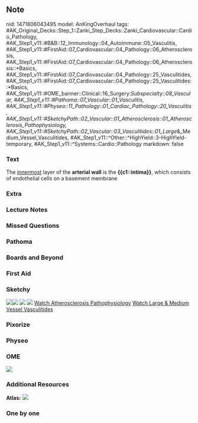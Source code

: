 ## Note
nid: 1471806043495
model: AnKingOverhaul
tags: #AK_Original_Decks::Step_1::Zanki_Step_Decks::Zanki_Cardiovascular::Cardio_Pathology, #AK_Step1_v11::#B&B::12_Immunology::04_Autoimmune::05_Vasculitis, #AK_Step1_v11::#FirstAid::07_Cardiovascular::04_Pathology::06_Atherosclerosis, #AK_Step1_v11::#FirstAid::07_Cardiovascular::04_Pathology::06_Atherosclerosis::*Basics, #AK_Step1_v11::#FirstAid::07_Cardiovascular::04_Pathology::25_Vasculitides, #AK_Step1_v11::#FirstAid::07_Cardiovascular::04_Pathology::25_Vasculitides::*Basics, #AK_Step1_v11::#OME_banner::Clinical::16_Surgery:_Subspecialty::08_Vascular, #AK_Step1_v11::#Pathoma::07_Vascular::01_Vasculitis, #AK_Step1_v11::#Physeo::11_Pathology::01_Cardiac_Pathology::20_Vasculitis, #AK_Step1_v11::#SketchyPath::02_Vascular::01_Atherosclerosis::01_Atherosclerosis_Pathophysiology, #AK_Step1_v11::#SketchyPath::02_Vascular::03_Vasculitides::01_Large_&_Medium_Vessel_Vasculitides, #AK_Step1_v11::^Other::^HighYield::3-HighYield-temporary, #AK_Step1_v11::^Systems::Cardio::Pathology
markdown: false

### Text
The <u>innermost</u> layer of the <b>arterial wall</b> is the
<b>{{c1::intima}}</b>, which consists of endothelial cells on a
basement membrane

### Extra


### Lecture Notes


### Missed Questions


### Pathoma


### Boards and Beyond


### First Aid


### Sketchy
<img src=
"Screen%20Shot%202019-12-22%20at%206.21.37%20PM.JPG"><img src=
"Screen%20Shot%202019-12-22%20at%206.21.47%20PM.JPG"> <img src=
"zoverall%20picture%20(6)_1566160514431.jpg"> <img src=
"Zoverall%20picture%20(7)_1566160514431.jpg"> <a href=
"https://dashboard.sketchy.com/study/medical/courses/medical-pathophysiology/units/medical-pathophysiology-vascular/videos/medical-pathophysiology-vascular-atherosclerosis-atherosclerosis-pathophysiology?utm_source=anki&utm_medium=partnership&utm_campaign=february_update&utm_content=medical">
Watch Atherosclerosis Pathophysiology</a> <a href=
"https://dashboard.sketchy.com/study/medical/courses/medical-pathophysiology/units/medical-pathophysiology-vascular/videos/medical-pathophysiology-vascular-atherosclerosis-atherosclerosis-pathophysiology?utm_source=anki&utm_medium=partnership&utm_campaign=february_update&utm_content=medical">
Watch Large & Medium Vessel Vasculitides</a>

### Pixorize


### Physeo


### OME
<div class="ome-widget">
  <a href=
  "https://onlinemeded.org/spa/surgery-subspecialty/vascular/acquire?ref=anki">
  <img src="_OME_AnkiFlashcards_Lesson_2.png"></a>
</div>

### Additional Resources
<b>Atlas:</b> <img src="tmppvpGsb.png">

### One by one

